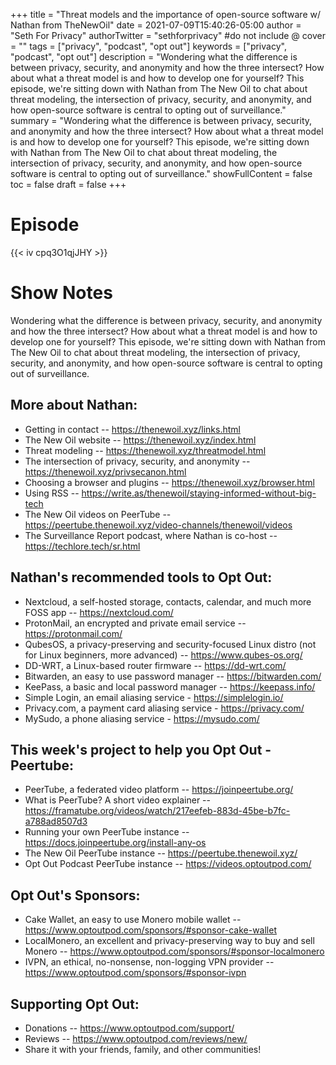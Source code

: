 +++
title = "Threat models and the importance of open-source software w/ Nathan from TheNewOil"
date = 2021-07-09T15:40:26-05:00
author = "Seth For Privacy"
authorTwitter = "sethforprivacy" #do not include @
cover = ""
tags = ["privacy", "podcast", "opt out"]
keywords = ["privacy", "podcast", "opt out"]
description = "Wondering what the difference is between privacy, security, and anonymity and how the three intersect? How about what a threat model is and how to develop one for yourself? This episode, we're sitting down with Nathan from The New Oil to chat about threat modeling, the intersection of privacy, security, and anonymity, and how open-source software is central to opting out of surveillance."
summary = "Wondering what the difference is between privacy, security, and anonymity and how the three intersect? How about what a threat model is and how to develop one for yourself? This episode, we're sitting down with Nathan from The New Oil to chat about threat modeling, the intersection of privacy, security, and anonymity, and how open-source software is central to opting out of surveillance."
showFullContent = false
toc = false
draft = false
+++

# Episode

<div id="buzzsprout-player-8835066"></div><script src="https://www.buzzsprout.com/1790481/8835066-threat-models-and-the-importance-of-open-source-software-w-nathan-from-thenewoil.js?container_id=buzzsprout-player-8835066&player=small" type="text/javascript" charset="utf-8"></script>

{{< iv cpq3O1qjJHY >}}

# Show Notes

Wondering what the difference is between privacy, security, and anonymity and how the three intersect? How about what a threat model is and how to develop one for yourself? This episode, we're sitting down with Nathan from The New Oil to chat about threat modeling, the intersection of privacy, security, and anonymity, and how open-source software is central to opting out of surveillance.

## More about Nathan:

- Getting in contact -- https://thenewoil.xyz/links.html
- The New Oil website -- https://thenewoil.xyz/index.html
- Threat modeling -- https://thenewoil.xyz/threatmodel.html
- The intersection of privacy, security, and anonymity -- https://thenewoil.xyz/privsecanon.html
- Choosing a browser and plugins -- https://thenewoil.xyz/browser.html
- Using RSS -- https://write.as/thenewoil/staying-informed-without-big-tech
- The New Oil videos on PeerTube -- https://peertube.thenewoil.xyz/video-channels/thenewoil/videos
- The Surveillance Report podcast, where Nathan is co-host -- https://techlore.tech/sr.html

## Nathan's recommended tools to Opt Out:

- Nextcloud, a self-hosted storage, contacts, calendar, and much more FOSS app -- https://nextcloud.com/
- ProtonMail, an encrypted and private email service -- https://protonmail.com/
- QubesOS, a privacy-preserving and security-focused Linux distro (not for Linux beginners, more advanced) -- https://www.qubes-os.org/
- DD-WRT, a Linux-based router firmware -- https://dd-wrt.com/
- Bitwarden, an easy to use password manager -- https://bitwarden.com/
- KeePass, a basic and local password manager -- https://keepass.info/
- Simple Login, an email aliasing service - https://simplelogin.io/
- Privacy.com, a payment card aliasing service - https://privacy.com/
- MySudo, a phone aliasing service - https://mysudo.com/

## This week's project to help you Opt Out - Peertube:

- PeerTube, a federated video platform -- https://joinpeertube.org/
- What is PeerTube? A short video explainer -- https://framatube.org/videos/watch/217eefeb-883d-45be-b7fc-a788ad8507d3
- Running your own PeerTube instance -- https://docs.joinpeertube.org/install-any-os
- The New Oil PeerTube instance -- https://peertube.thenewoil.xyz/
- Opt Out Podcast PeerTube instance -- https://videos.optoutpod.com/

## Opt Out's Sponsors:

- Cake Wallet, an easy to use Monero mobile wallet -- https://www.optoutpod.com/sponsors/#sponsor-cake-wallet
- LocalMonero, an excellent and privacy-preserving way to buy and sell Monero -- https://www.optoutpod.com/sponsors/#sponsor-localmonero
- IVPN, an ethical, no-nonsense, non-logging VPN provider -- https://www.optoutpod.com/sponsors/#sponsor-ivpn

## Supporting Opt Out:

- Donations -- https://www.optoutpod.com/support/
- Reviews -- https://www.optoutpod.com/reviews/new/
- Share it with your friends, family, and other communities!
